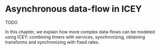 # Asynchronous data-flow in ICEY 

TODO 

In this chapter, we explain how more complex data-flows can be modeled using ICEY: combining timers with services, synchronizing, obtaining transforms and synchronizing with fixed rates.

